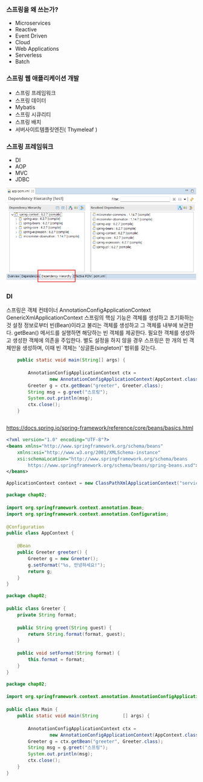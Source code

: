 ### 스프링을 왜 쓰는가?

- Microservices
- Reactive
- Event Driven
- Cloud
- Web Applications
- Serverless
- Batch

### 스프링 웹 애플리케이션 개발

- 스프링 프레임워크
- 스프링 데이터
- Mybatis
- 스프링 시큐리티
- 스프링 배치
- 서버사이트템플릿엔진( Thymeleaf )

### 스프링 프레임워크

- DI
- AOP
- MVC
- JDBC

<img src="./images/springcontext_dependency.png"/>

### DI

스프링은 객체 컨테이너
AnnotationConfigApplicationContext
GenericXmlApplicationContext
스프링의 핵심 기능은 객체를 생성하고 초기화하는 것
설정 정보로부터 빈(Bean)이라고 불리는 객체를 생성하고 그 객체를 내부에 보관한다. getBean() 메서드를 실행하면 해당하는 빈 객체를 제공한다.
필요한 객체를 생성하고 생성한 객체에 의존을 주입한다.
별도 설정을 하지 않을 경우 스프링은 한 개의 빈 객체만을 생성하며, 이때 빈 객체는 '싱글톤(singleton)' 범위를 갖는다.

```java
	public static void main(String[] args) {

		AnnotationConfigApplicationContext ctx =
				new AnnotationConfigApplicationContext(AppContext.class);
		Greeter g = ctx.getBean("greeter", Greeter.class);
		String msg = g.greet("스프링");
		System.out.println(msg);
		ctx.close();
	}
```

```java

```

https://docs.spring.io/spring-framework/reference/core/beans/basics.html

```xml
<?xml version="1.0" encoding="UTF-8"?>
<beans xmlns="http://www.springframework.org/schema/beans"
	xmlns:xsi="http://www.w3.org/2001/XMLSchema-instance"
	xsi:schemaLocation="http://www.springframework.org/schema/beans
		https://www.springframework.org/schema/beans/spring-beans.xsd">
</beans>
```

```java
ApplicationContext context = new ClassPathXmlApplicationContext("services.xml", "daos.xml");
```

```java
package chap02;

import org.springframework.context.annotation.Bean;
import org.springframework.context.annotation.Configuration;

@Configuration
public class AppContext {

	@Bean
	public Greeter greeter() {
		Greeter g = new Greeter();
		g.setFormat("%s, 안녕하세요!");
		return g;
	}
}
```

```java
package chap02;

public class Greeter {
	private String format;

	public String greet(String guest) {
		return String.format(format, guest);
	}

	public void setFormat(String format) {
		this.format = format;
	}
}

```

```java
package chap02;

import org.springframework.context.annotation.AnnotationConfigApplicationContext;

public class Main {
	public static void main(String         [] args) {

		AnnotationConfigApplicationContext ctx =
				new AnnotationConfigApplicationContext(AppContext.class);
		Greeter g = ctx.getBean("greeter", Greeter.class);
		String msg = g.greet("스프링");
		System.out.println(msg);
		ctx.close();
	}
}


```
